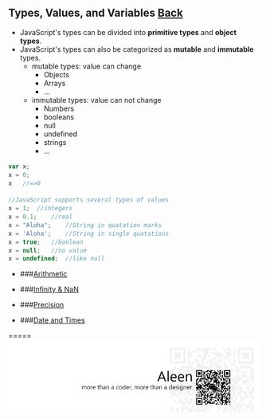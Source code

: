 ## Types, Values, and Variables [Back](./../JavaScript.md)

- JavaScript's types can be divided into **primitive types** and **object types**.
- JavaScript's types can also be categorized as **mutable** and **immutable** types.
	- mutable types: value can change
		- Objects
		- Arrays
		- ...
	- immutable types: value can not change
		- Numbers
		- booleans
		- null
		- undefined
		- strings
		- ...

```js
var x;
x = 0;
x	//=>0

//JavaScript supports several types of values
x = 1;	//integers
x = 0.1;	//real
x = "Aloha";	//String in quatation marks
x = 'Aloha';	//String in single quatations 
x = true;	//boolean
x = null;	//no value
x = undefined;	//like null
```

- ###[Arithmetic](./Arithmetic/Arithmetic.md)

- ###[Infinity & NaN](./Infinity,NaN/Infinity,NaN.md)

- ###[Precision](./Precision/Precision.md)

- ###[Date and Times](./Date&Time/Date&Time.md)


=====
<a href="http://aleen42.github.io/" target="_blank" ><img src="./../../../pic/tail.gif"></a>